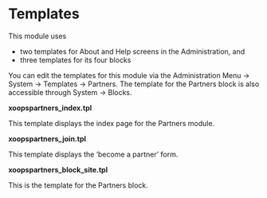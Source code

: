 # Templates

This module uses

* two templates for About and Help screens in the Administration, and 
* three templates for its four blocks  

You can edit the templates for this module via the Administration Menu -&gt; System -&gt; Templates -&gt; Partners. The template for the Partners block is also accessible through System -&gt; Blocks.

**xoopspartners\_index.tpl**

This template displays the index page for the Partners module.

**xoopspartners\_join.tpl**

This template displays the ‘become a partner’ form.

**xoopspartners\_block\_site.tpl**

This is the template for the Partners block.

